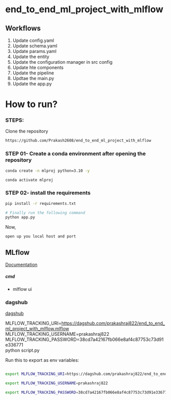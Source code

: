 # end_to_end_ml_project_with_mlflow


## Workflows

1. Update config.yaml
2. Update schema.yaml
3. Update params.yaml
4. Update the entity
5. Update the configuration manager in src config
6. Update hte components
7. Update the pipeline
8. Updtae the main.py
9. Update the app.py



# How to run?
### STEPS:

Clone the repository

```bash
https://github.com/Prakash2608/end_to_end_ml_project_with_mlflow
```
### STEP 01- Create a conda environment after opening the repository

```bash
conda create -n mlproj python=3.10 -y
```

```bash
conda activate mlproj
```


### STEP 02- install the requirements
```bash
pip install -r requirements.txt
```


```bash
# Finally run the following command
python app.py
```

Now,
```bash
open up you local host and port
```



## MLflow

[Documentation](https://mlflow.org/docs/latest/index.html)


##### cmd
- mlflow ui

### dagshub
[dagshub](https://dagshub.com/)

MLFLOW_TRACKING_URI=https://dagshub.com/prakashraj822/end_to_end_ml_project_with_mlflow.mlflow \
MLFLOW_TRACKING_USERNAME=prakashraj822 \
MLFLOW_TRACKING_PASSWORD=38cd7a42167fb066e8af4c87753c73d91e336771  \
python script.py

Run this to export as env variables:

```bash

export MLFLOW_TRACKING_URI=https://dagshub.com/prakashraj822/end_to_end_ml_project_with_mlflow.mlflow

export MLFLOW_TRACKING_USERNAME=prakashraj822

export MLFLOW_TRACKING_PASSWORD=38cd7a42167fb066e8af4c87753c73d91e336771

```